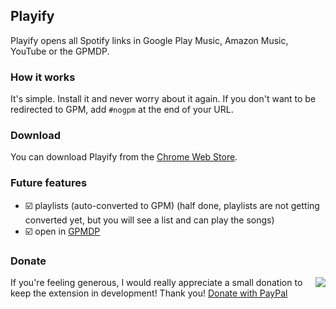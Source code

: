 ## Playify

Playify opens all Spotify links in Google Play Music, Amazon Music, YouTube or the GPMDP.

### How it works

It's simple. Install it and never worry about it again. If you don't want to be redirected to GPM, add `#nogpm` at the end of your URL.

### Download

You can download Playify from the [Chrome Web Store](https://chrome.google.com/webstore/detail/playify/cniimiiflgmmjmcohcgnofcdiifdifef).

### Future features

 - :ballot_box_with_check: playlists (auto-converted to GPM) (half done, playlists are not getting converted yet, but you will see a list and can play the songs)
 - :ballot_box_with_check: open in [GPMDP](https://googleplaymusicdesktopplayer.com)

### Donate

<a href="https://www.paypal.com/cgi-bin/webscr?cmd=_s-xclick&hosted_button_id=VRGZY3DW4UALC"><img src="https://www.paypal.com/en_US/i/btn/btn_donateCC_LG.gif" align="right"></a>
If you're feeling generous, I would really appreciate a small donation to keep the extension in development! Thank you! <a href="https://www.paypal.com/cgi-bin/webscr?cmd=_s-xclick&hosted_button_id=VRGZY3DW4UALC">Donate with PayPal</a>
